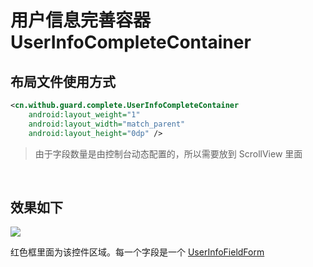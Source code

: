 # 用户信息完善容器 UserInfoCompleteContainer

## 布局文件使用方式

```xml
<cn.withub.guard.complete.UserInfoCompleteContainer
    android:layout_weight="1"
    android:layout_width="match_parent"
    android:layout_height="0dp" />
```

>由于字段数量是由控制台动态配置的，所以需要放到 ScrollView 里面

<br>

## 效果如下

![](./images/complete_container.png)

红色框里面为该控件区域。每一个字段是一个 [UserInfoFieldForm](./hc_complete_form.md)
